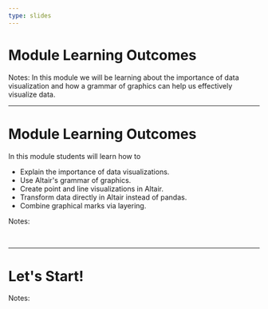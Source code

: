 ```yaml
---
type: slides
---
```


# Module Learning Outcomes

Notes: In this module we will be learning about the importance of data visualization and how a grammar of graphics can help us effectively visualize data.

---

# Module Learning Outcomes

In this module students will learn how to

- Explain the importance of data visualizations.
- Use Altair's grammar of graphics.
- Create point and line visualizations in Altair.
- Transform data directly in Altair instead of pandas.
- Combine graphical marks via layering.

Notes:

<br>

---

# Let's Start!

Notes:

<br>
